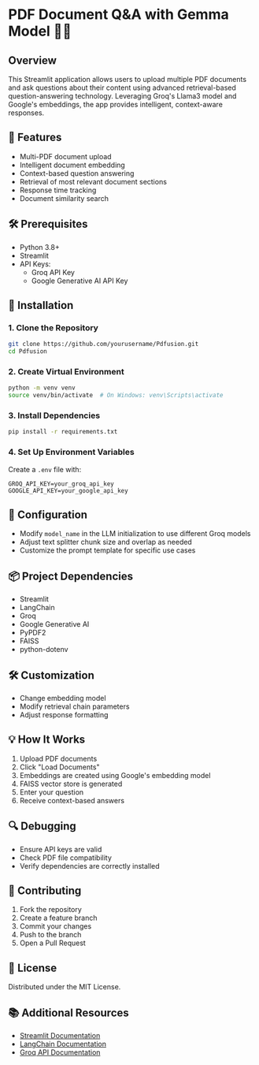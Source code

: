 # PDF Document Q&A with Gemma Model 📄🤖

## Overview
This Streamlit application allows users to upload multiple PDF documents and ask questions about their content using advanced retrieval-based question-answering technology. Leveraging Groq's Llama3 model and Google's embeddings, the app provides intelligent, context-aware responses.

## 🌟 Features
- Multi-PDF document upload
- Intelligent document embedding
- Context-based question answering
- Retrieval of most relevant document sections
- Response time tracking
- Document similarity search

## 🛠 Prerequisites
- Python 3.8+
- Streamlit
- API Keys:
  - Groq API Key
  - Google Generative AI API Key

## 🚀 Installation

### 1. Clone the Repository
```bash
git clone https://github.com/yourusername/Pdfusion.git
cd Pdfusion
```

### 2. Create Virtual Environment
```bash
python -m venv venv
source venv/bin/activate  # On Windows: venv\Scripts\activate
```

### 3. Install Dependencies
```bash
pip install -r requirements.txt
```

### 4. Set Up Environment Variables
Create a `.env` file with:
```
GROQ_API_KEY=your_groq_api_key
GOOGLE_API_KEY=your_google_api_key
```

## 🔧 Configuration
- Modify `model_name` in the LLM initialization to use different Groq models
- Adjust text splitter chunk size and overlap as needed
- Customize the prompt template for specific use cases

## 📦 Project Dependencies
- Streamlit
- LangChain
- Groq
- Google Generative AI
- PyPDF2
- FAISS
- python-dotenv

## 🛠 Customization
- Change embedding model
- Modify retrieval chain parameters
- Adjust response formatting

## 💡 How It Works
1. Upload PDF documents
2. Click "Load Documents"
3. Embeddings are created using Google's embedding model
4. FAISS vector store is generated
5. Enter your question
6. Receive context-based answers

## 🔍 Debugging
- Ensure API keys are valid
- Check PDF file compatibility
- Verify dependencies are correctly installed

## 🤝 Contributing
1. Fork the repository
2. Create a feature branch
3. Commit your changes
4. Push to the branch
5. Open a Pull Request

## 📄 License
Distributed under the MIT License.



## 📚 Additional Resources
- [Streamlit Documentation](https://docs.streamlit.io/)
- [LangChain Documentation](https://python.langchain.com/)
- [Groq API Documentation](https://console.groq.com/docs)
```
